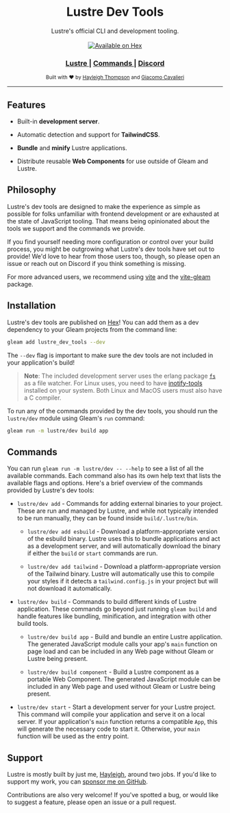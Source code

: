 <h1 align="center">Lustre Dev Tools</h1>

<div align="center">
  Lustre's official CLI and development tooling.
</div>

<br />

<div align="center">
  <a href="https://hex.pm/packages/lustre_dev_tools">
  <img src="https://img.shields.io/hexpm/v/lustre_dev_tools"
      alt="Available on Hex" />
  </a>
</div>

<div align="center">
  <h3>
    <a href="https://hexdocs.pm/lustre">
      Lustre
    </a>
    <span> | </span>
    <a href="#commands">
      Commands
    </a>
    <span> | </span>
    <a href="https://discord.gg/Fm8Pwmy">
      Discord
    </a>
  </h3>
</div>

<div align="center">
  <sub>Built with ❤︎ by
  <a href="https://twitter.com/hayleighdotdev">Hayleigh Thompson</a> and
  <a href="https://twitter.com/giacomo_cava">Giacomo Cavalieri</a>
</div>

---

## Features

- Built-in **development server**.

- Automatic detection and support for **TailwindCSS**.

- **Bundle** and **minify** Lustre applications.

- Distribute reusable **Web Components** for use outside of Gleam and Lustre.

## Philosophy

Lustre's dev tools are designed to make the experience as simple as possible for
folks unfamiliar with frontend development or are exhausted at the state of
JavaScript tooling. That means being opinionated about the tools we support and
the commands we provide.

If you find yourself needing more configuration or control over your build process,
you might be outgrowing what Lustre's dev tools have set out to provide! We'd love
to hear from those users too, though, so please open an issue or reach out on Discord
if you think something is missing.

For more advanced users, we recommend using [vite](https://vitejs.dev) and the
[vite-gleam](https://github.com/Enderchief/gleam-tools/tree/master/packages/vite-gleam)
package.

## Installation

Lustre's dev tools are published on [Hex](https://hex.pm/packages/lustre_dev_tools)!
You can add them as a dev dependency to your Gleam projects from the command line:

```sh
gleam add lustre_dev_tools --dev
```

The `--dev` flag is important to make sure the dev tools are not included in your
application's build!

> **Note**: The included development server uses the erlang package [`fs`](https://github.com/5HT/fs)
> as a file watcher. For Linux uses, you need to have [inotify-tools](https://github.com/inotify-tools/inotify-tools)
> installed on your system. Both Linux and MacOS users must also have a C compiler.

To run any of the commands provided by the dev tools, you should run the
`lustre/dev` module using Gleam's `run` command:

```sh
gleam run -m lustre/dev build app
```

## Commands

You can run `gleam run -m lustre/dev -- --help` to see a list of all the available
commands. Each command also has its own help text that lists the available flags
and options. Here's a brief overview of the commands provided by Lustre's dev tools:

- `lustre/dev add` - Commands for adding external binaries to your project. These
  are run and managed by Lustre, and while not typically intended to be run manually,
  they can be found inside `build/.lustre/bin`.

  - `lustre/dev add esbuild` - Download a platform-appropriate version of the
    esbuild binary. Lustre uses this to bundle applications and act as a development
    server, and will automatically download the binary if either the `build` or
    `start` commands are run.

  - `lustre/dev add tailwind` - Download a platform-appropriate version of the
    Tailwind binary. Lustre will automatically use this to compile your styles if
    it detects a `tailwind.config.js` in your project but will not download it
    automatically.

- `lustre/dev build` - Commands to build different kinds of Lustre application.
  These commands go beyond just running `gleam build` and handle features like
  bundling, minification, and integration with other build tools.

  - `lustre/dev build app` - Build and bundle an entire Lustre application. The
    generated JavaScript module calls your app's `main` function on page load and
    can be included in any Web page without Gleam or Lustre being present.

  - `lustre/dev build component` - Build a Lustre component as a portable Web
    Component. The generated JavaScript module can be included in any Web page
    and used without Gleam or Lustre being present.

- `lustre/dev start` - Start a development server for your Lustre project. This
  command will compile your application and serve it on a local server. If your
  application's `main` function returns a compatible `App`, this will generate
  the necessary code to start it. Otherwise, your `main` function will be used
  as the entry point.

## Support

Lustre is mostly built by just me, [Hayleigh](https://github.com/hayleigh-dot-dev),
around two jobs. If you'd like to support my work, you can [sponsor me on GitHub](https://github.com/sponsors/hayleigh-dot-dev).

Contributions are also very welcome! If you've spotted a bug, or would like to
suggest a feature, please open an issue or a pull request.

